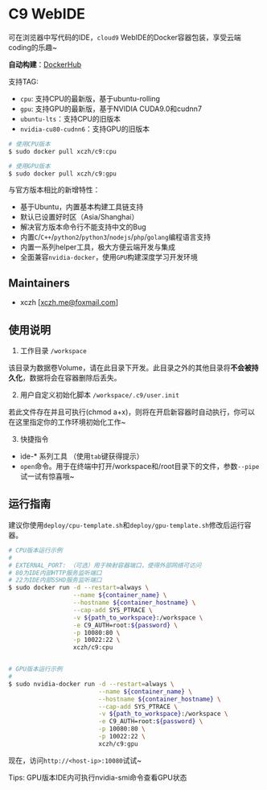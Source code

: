 # C9 WebIDE

可在浏览器中写代码的IDE，`cloud9` WebIDE的Docker容器包装，享受云端coding的乐趣~

**自动构建**：[DockerHub](https://hub.docker.com/r/xczh/c9/tags/)

支持TAG:

 - `cpu`: 支持CPU的最新版，基于ubuntu-rolling
 - `gpu`: 支持GPU的最新版，基于NVIDIA CUDA9.0和cudnn7
 - `ubuntu-lts`：支持CPU的旧版本
 - `nvidia-cu80-cudnn6`：支持GPU的旧版本

```sh
# 使用CPU版本
$ sudo docker pull xczh/c9:cpu

# 使用GPU版本
$ sudo docker pull xczh/c9:gpu
```

与官方版本相比的新增特性：

 - 基于Ubuntu，内置基本构建工具链支持
 - 默认已设置好时区（Asia/Shanghai）
 - 解决官方版本命令行不能支持中文的Bug
 - 内置`C`/`C++`/`python2`/`python3`/`nodejs`/`php`/`golang`编程语言支持
 - 内置一系列helper工具，极大方便云端开发与集成
 - 全面兼容`nvidia-docker`，使用`GPU`构建深度学习开发环境

## Maintainers

 - xczh [xczh.me@foxmail.com]

## 使用说明

1. 工作目录 `/workspace`

该目录为数据卷Volume，请在此目录下开发。此目录之外的其他目录将**不会被持久化**，数据将会在容器删除后丢失。

2. 用户自定义初始化脚本 `/workspace/.c9/user.init`

若此文件存在并且可执行(chmod a+x)，则将在开启新容器时自动执行，你可以在这里指定你的工作环境初始化工作~

3. 快捷指令

 - ide-* 系列工具 （使用`tab`键获得提示） 
 - `open`命令。用于在终端中打开/workspace和/root目录下的文件，参数`--pipe`试一试有惊喜哦~

## 运行指南

建议你使用`deploy/cpu-template.sh`和`deploy/gpu-template.sh`修改后运行容器。

```sh
# CPU版本运行示例
#
# EXTERNAL_PORT: （可选）用于映射容器端口，使得外部网络可访问
# 80为IDE内部HTTP服务监听端口
# 22为IDE内部SSHD服务监听端口
$ sudo docker run -d --restart=always \
                  --name ${container_name} \
                  --hostname ${container_hostname} \
                  --cap-add SYS_PTRACE \
                  -v ${path_to_workspace}:/workspace \
                  -e C9_AUTH=root:${password} \
                  -p 10080:80 \
                  -p 10022:22 \
                  xczh/c9:cpu


# GPU版本运行示例
#
$ sudo nvidia-docker run -d --restart=always \
                         --name ${container_name} \
                         --hostname ${container_hostname} \
                         --cap-add SYS_PTRACE \
                         -v ${path_to_workspace}:/workspace \
                         -e C9_AUTH=root:${password} \
                         -p 10080:80 \
                         -p 10022:22 \
                         xczh/c9:gpu

```

现在，访问`http://<host-ip>:10080`试试~

Tips: GPU版本IDE内可执行nvidia-smi命令查看GPU状态
